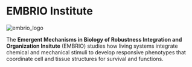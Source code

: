 # EMBRIO Institute

![embrio_logo](https://github.com/EMBRIOInstitute/.github/assets/63483031/1556bd2a-61eb-4d8f-adfb-6536a44dd5ea)

The **Emergent Mechanisms in Biology of Robustness Integration and Organization Insitute** (EMBRIO) studies how living systems integrate chemical 
and mechanical stimuli to develop responsive phenotypes that coordinate cell and tissue structures for survival and functions.

